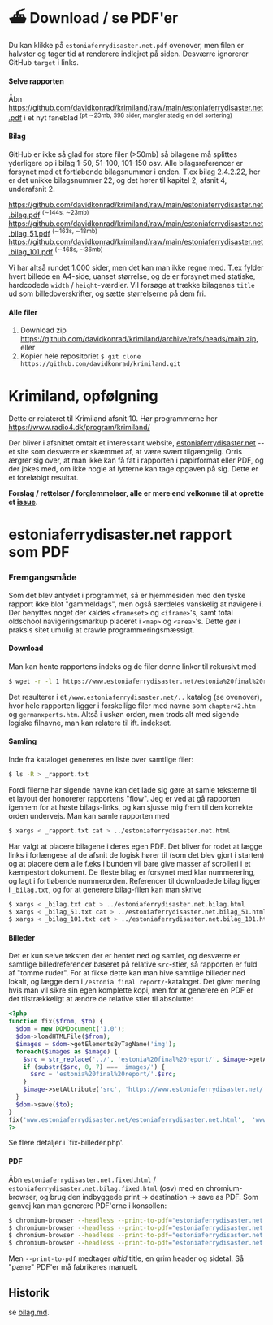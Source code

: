 # :ferry:  Download / se PDF'er 
Du kan klikke på `estoniaferrydisaster.net.pdf` ovenover, men filen er halvstor og tager tid at renderere indlejret på siden.  Desværre ignorerer GitHub  `target` i links. 

#### Selve rapporten
Åbn https://github.com/davidkonrad/krimiland/raw/main/estoniaferrydisaster.net.pdf i et nyt faneblad<sup> (pt ∼23mb, 398 sider, mangler stadig en del sortering)</sup>

#### Bilag
GitHub er ikke så glad for store filer (>50mb) så bilagene må splittes yderligere op i bilag 1-50, 51-100, 101-150 osv.  Alle bilagsreferencer er forsynet med et fortløbende bilagsnummer i enden. T.ex bilag 2.4.2.22, her er det unikke bilagsnummer 22, og det hører til kapitel 2, afsnit 4, underafsnit 2.

https://github.com/davidkonrad/krimiland/raw/main/estoniaferrydisaster.net.bilag.pdf <sup>(∼144s, ∼23mb)</sup>
https://github.com/davidkonrad/krimiland/raw/main/estoniaferrydisaster.net.bilag_51.pdf <sup>(∼163s, ∼18mb)</sup>
https://github.com/davidkonrad/krimiland/raw/main/estoniaferrydisaster.net.bilag_101.pdf <sup>(∼468s, ∼36mb)</sup>

Vi har altså rundet 1.000 sider, men det kan man ikke regne med. T.ex fylder hvert billede en A4-side, uanset størrelse, og de er forsynet med statiske, hardcodede  `width` / `height`-værdier. Vil forsøge at trække bilagenes `title` ud som billedoverskrifter, og sætte størrelserne på dem fri.

#### Alle filer
1. Download zip https://github.com/davidkonrad/krimiland/archive/refs/heads/main.zip, eller
2. Kopier hele repositoriet `$ git clone https://github.com/davidkonrad/krimiland.git`

# Krimiland, opfølgning
Dette er relateret til Krimiland afsnit 10. Hør programmerne her https://www.radio4.dk/program/krimiland/

Der bliver i afsnittet omtalt et interessant website, [estoniaferrydisaster.net](https:/www.estoniaferrydisaster.net)
 -- et site som desværre er skæmmet af, at være svært tilgængelig. Orris ærgrer sig over, at man ikke kan få fat i rapporten i papirformat eller PDF, og der jokes med, om ikke nogle af lytterne kan tage opgaven på sig.  Dette er et foreløbigt resultat. 

**Forslag / rettelser / forglemmelser, alle er mere end velkomne til at oprette et [issue](https://github.com/davidkonrad/krimiland/issues)**. 

# estoniaferrydisaster.net rapport som PDF

### Fremgangsmåde

Som det blev antydet i programmet, så er hjemmesiden med den tyske rapport ikke blot "gammeldags", men også særdeles vanskelig at navigere i. Der benyttes noget der kaldes `<frameset>` og `<iframe>`'s, samt total oldschool navigeringsmarkup placeret i `<map>` og `<area>`'s. Dette gør i praksis sitet umulig at crawle programmeringsmæssigt.


#### Download
Man kan hente rapportens indeks og de filer denne linker til rekursivt med 

```bash
$ wget -r -l 1 https://www.estoniaferrydisaster.net/estonia%20final%20report/Contents.htm
```

Det resulterer i et `/www.estoniaferrydisaster.net/..` katalog (se ovenover), hvor hele rapporten ligger i forskellige filer med navne som `chapter42.htm` og `germanxperts.htm`. Altså i uskøn orden, men trods alt med sigende logiske filnavne, man kan relatere til ift. indekset.

#### Samling
Inde fra kataloget genereres en liste over samtlige filer:

```bash
$ ls -R > _rapport.txt
```

Fordi filerne har sigende navne kan det lade sig gøre at samle teksterne til et layout der honorerer rapportens "flow". Jeg er ved at gå rapporten igennem for at høste bilags-links, og kan sjusse mig frem til den korrekte orden undervejs.  Man kan samle rapporten med

```bash
$ xargs < _rapport.txt cat > ../estoniaferrydisaster.net.html
```
Har valgt at placere bilagene i deres egen PDF.  Det bliver for rodet at lægge links i forlængese af de afsnit de logisk hører til (som det blev gjort i starten) og at placere dem alle f.eks i bunden vil bare give masser af scrolleri i et kæmpestort dokument. De fleste bilag er forsynet med klar nummerering, og lagt i fortløbende  nummerorden. Referencer til downloadede bilag ligger i `_bilag.txt`, og for at generere bilag-filen kan man skrive 

```bash
$ xargs < _bilag.txt cat > ../estoniaferrydisaster.net.bilag.html
$ xargs < _bilag_51.txt cat > ../estoniaferrydisaster.net.bilag_51.html
$ xargs < _bilag_101.txt cat > ../estoniaferrydisaster.net.bilag_101.html
```

#### Billeder
Det er kun selve teksten der er hentet ned og samlet, og desværre er samtlige billedreferencer baseret på relative `src`-stier, så rapporten er fuld af "tomme ruder".  For at fikse dette kan man hive samtlige billeder ned lokalt, og lægge dem i `/estonia final report/`-kataloget. Det giver mening hvis man vil sikre sin egen komplette kopi, men for at generere en PDF er det tilstrækkeligt at ændre de relative stier til absolutte:

```php
<?php
function fix($from, $to) {
  $dom = new DOMDocument('1.0');
  $dom->loadHTMLFile($from);
  $images = $dom->getElementsByTagName('img');
  foreach($images as $image) {
    $src = str_replace('../', 'estonia%20final%20report/', $image->getAttribute('src'));
    if (substr($src, 0, 7) === 'images/') {
      $src = 'estonia%20final%20report/'.$src;
    }
    $image->setAttribute('src', 'https://www.estoniaferrydisaster.net/'.$src);
  }
  $dom->save($to);
}
fix('www.estoniaferrydisaster.net/estoniaferrydisaster.net.html',  'www.estoniaferrydisaster.net/estoniaferrydisaster.net.fixed.html');
?>
```
Se flere detaljer i `fix-billeder.php'.

#### PDF
Åbn `estoniaferrydisaster.net.fixed.html` / `estoniaferrydisaster.net.bilag.fixed.html` (osv) med en chromium-browser, og brug den indbyggede print -> destination -> save as PDF.  Som genvej kan man generere PDF'erne i konsollen:

```bash
$ chromium-browser --headless --print-to-pdf="estoniaferrydisaster.net.pdf" www.estoniaferrydisaster.net/estoniaferrydisaster.net.fixed.html
$ chromium-browser --headless --print-to-pdf="estoniaferrydisaster.net.bilag.pdf" www.estoniaferrydisaster.net/estoniaferrydisaster.net.bilag.fixed.html
$ chromium-browser --headless --print-to-pdf="estoniaferrydisaster.net.bilag_51.pdf" www.estoniaferrydisaster.net/estoniaferrydisaster.net.bilag_51.fixed.html
$ chromium-browser --headless --print-to-pdf="estoniaferrydisaster.net.bilag_101.pdf" www.estoniaferrydisaster.net/estoniaferrydisaster.net.bilag_101.fixed.html
```
Men `--print-to-pdf` medtager *altid* title, en grim header og sidetal. Så "pæne" PDF'er må fabrikeres manuelt.

## Historik
se [bilag.md](bilag.md).
